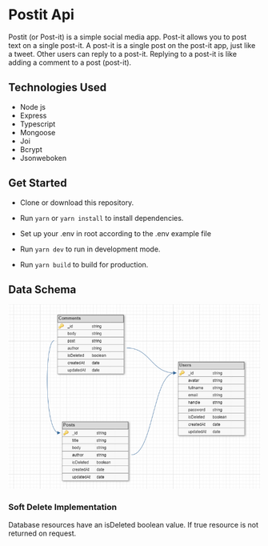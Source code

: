 # Postit Api

Postit (or Post-it) is a simple social media app. Post-it allows you to post
text on a single post-it. A post-it is a single post on the post-it app,
just like a tweet. Other users can reply to a post-it. Replying to a post-it is like adding a comment
to a post (post-it).

## Technologies Used

- Node js
- Express
- Typescript
- Mongoose
- Joi
- Bcrypt
- Jsonweboken

## Get Started

- Clone or download this repository.

- Run `yarn` or `yarn install` to install dependencies.

- Set up your .env in root according to the .env example file

- Run `yarn dev` to run in development mode.

- Run `yarn build` to build for production.

## Data Schema

![Entity Relationship Diagram](/dbdesign.png)

### Soft Delete Implementation

Database resources have an isDeleted boolean value.
If true resource is not returned on request.
